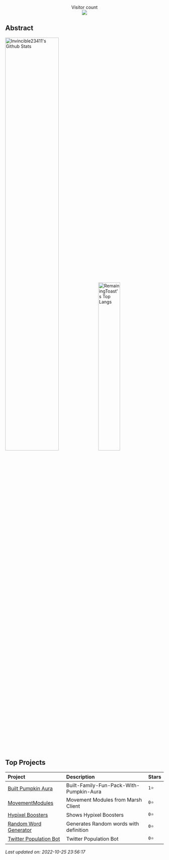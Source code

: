 <p align="center"> 
  Visitor count<br>
  <img src="https://profile-counter.glitch.me/Invincible23411/count.svg" />
</p>

## Abstract
<p>
  <img src="https://github-readme-stats.vercel.app/api?username=Invincible23411&show_icons=true&hide_border=true" alt="Invincible23411's Github Stats" width="58%" />
  <img src="https://github-readme-stats.vercel.app/api/top-langs/?username=Invincible23411&layout=compact&hide_border=true&langs_count=10" alt="RemainingToast's Top Langs" width="37%" /> 
</p>

## Top Projects
|Project|Description|Stars|
|:--|:--|:--|
|[Built Pumpkin Aura](https://github.com/Invincible23411/Built-Family-fun-pack-with-Pumpkin-aura)|Built-Family-Fun-Pack-With-Pumpkin-Aura|`1⭐`|
|[MovementModules](https://github.com/Invincible23411/MovementModules)|Movement Modules from Marsh Client|`0⭐`|
|[Hypixel Boosters](https://github.com/Invincible23411/Hypixel-Boosters)|Shows Hypixel Boosters|`0⭐`|
|[Random Word Generator](https://github.com/Invincible23411/Random-Word-Generator)|Generates Random words with definition|`0⭐`|
|[Twitter Population Bot](https://github.com/Invincible23411/PopulationBot)|Twitter Population Bot|`0⭐`|

*Last updated on: 2022-10-25 23:56:17*
